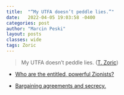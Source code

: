 ```yaml
---
title:  "“My UTFA doesn’t peddle lies.”"
date:   2022-04-05 19:03:58 -0400
categories: post
author: "Marcin Peski"
layout: posts
classes: wide
tags: Zoric
---
```


>My UTFA doesn’t peddle lies. (<a href="https://twitter.com/terezia_zoric/status/1509567118961958913">T. Zoric</a>)

* <a href="{% post_url 2022-04-01-Jewish-Faculty %}">Who are the entitled, powerful Zionists?</a>

* <a href="{% post_url 2022-01-26-Bargaining-agreement-secrecy %}">Bargaining agreements and secrecy.</a>
